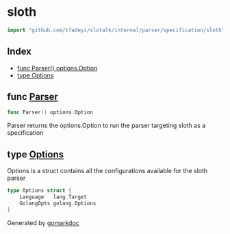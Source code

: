<!-- Code generated by gomarkdoc. DO NOT EDIT -->

# sloth

```go
import "github.com/tfadeyi/slotalk/internal/parser/specification/sloth"
```

## Index

- [func Parser\(\) options.Option](<#Parser>)
- [type Options](<#Options>)


<a name="Parser"></a>
## func [Parser](<https://github.com/tfadeyi/sloth-simple-comments/blob/main/internal/parser/specification/sloth/options.go#L9>)

```go
func Parser() options.Option
```

Parser returns the options.Option to run the parser targeting sloth as a specification

<a name="Options"></a>
## type [Options](<https://github.com/tfadeyi/sloth-simple-comments/blob/main/internal/parser/specification/sloth/parser.go#L17-L20>)

Options is a struct contains all the configurations available for the sloth parser

```go
type Options struct {
    Language   lang.Target
    GolangOpts golang.Options
}
```

Generated by [gomarkdoc](<https://github.com/princjef/gomarkdoc>)

